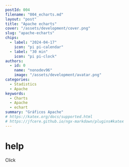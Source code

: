 ```yaml
---
postId: 004
filename: "004_echarts.md"
layout: "post"
title: "Apache echarts"
cover: "/assets/development/cover.png"
slug: "apache-echarts"
chips:
  - label: "2024-04-17"
    icon: "pi pi-calendar"
  - label: "30 min"
    icon: "pi pi-clock"
authors:
  - id: 0
    name: "nonodev96"
    image: "/assets/development/avatar.png"
categories:
  - Stadistics
  - Apache
keywords:
  - Charts
  - Apache
  - echart 
summary: "Gráficos Apache"
# https://katex.org/docs/supported.html
# https://jfcere.github.io/ngx-markdown/plugins#katex
---
```


# help

<script>
  function hello(){
    alert("AYUDA");
  }

window.hello = hello
</script>  

<custom onclick="window.hello()">Click</custom>
